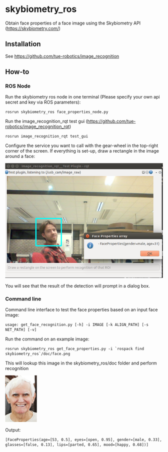 # skybiometry_ros

Obtain face properties of a face image using the Skybiometry API (https://skybiometry.com/)

## Installation

See https://github.com/tue-robotics/image_recognition

## How-to

### ROS Node

Run the skybiometry ros node in one terminal (Please specify your own api secret and key via ROS parameters):

    rosrun skybiometry_ros face_properties_node.py
    
Run the image_recognition_rqt test gui (https://github.com/tue-robotics/image_recognition_rqt)

    rosrun image_recognition_rqt test_gui
    
Configure the service you want to call with the gear-wheel in the top-right corner of the screen. If everything is set-up, draw a rectangle in the image around a face:

![Test](doc/skybiometry_test.png)

You will see that the result of the detection will prompt in a dialog box.

### Command line

Command line interface to test the face properties based on an input face image:

    usage: get_face_recognition.py [-h] -i IMAGE [-k ALIGN_PATH] [-s NET_PATH] [-v]

Run the command on an example image:

    rosrun skybiometry_ros get_face_properties.py -i `rospack find skybiometry_ros`/doc/face.png

This will lookup this image in the skybiometry_ros/doc folder and perform recognition

![Example](doc/face.png)

Output: 

    [FaceProperties(age=[53, 0.5], eyes=[open, 0.95], gender=[male, 0.33], glasses=[false, 0.13], lips=[parted, 0.65], mood=[happy, 0.68])]    
